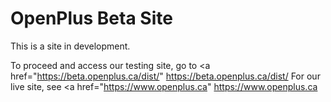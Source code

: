 # OpenPlus Beta Site

This is a site in development. 

To proceed and access our testing site, go to <a href="https://beta.openplus.ca/dist/" https://beta.openplus.ca/dist/</a>
For our live site, see <a href="https://www.openplus.ca" https://www.openplus.ca </a>

